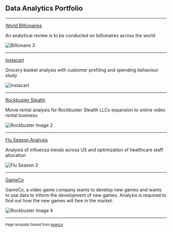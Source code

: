 ## Data Analytics Portfolio

---


[World Billionaires](https://github.com/Mwayi011/World-Billionaires)

An analytical review is to be conducted on billionaires across the world

![Billionaire 3](https://github.com/Mwayi011/mwayi011.github.io/assets/162637586/ac99040d-8c0e-4629-996a-5719e837202b)

---
[Instacart](https://github.com/Mwayi011/Insacart-Basket-Analysis-Python)

Grocery basket analysis with customer profiling and spending behaviour study

![Instacart](https://github.com/Mwayi011/mwayi011.github.io/assets/162637586/cf2d68cd-1ebd-46f4-a70d-c4e54c3be0d3)

---
[Rockbuster Stealth](https://github.com/Mwayi011/Rockbuster-Stealth-Presentation)

Movie rental analysis for Rockbuster Stealth LLCs expansion to online video rental business

![Rockbuster Image 2](https://github.com/Mwayi011/mwayi011.github.io/assets/162637586/ddfa080a-4a37-4f12-9eb3-30ac3b8f8798)

---
[Flu Season Analysis]((https://github.com/Mwayi011/Flu-Season-Analysis/tree/main))

Analysis of influenza trends across US and optimization of healthcare staff allocation

![Flu Season 3](https://github.com/Mwayi011/mwayi011.github.io/assets/162637586/57a11200-8043-4d72-8a1f-a85fc8bd9473)

---
[GameCo](https://github.com/Mwayi011/GAMECO/blob/main/Final%20Presentation_13-08-2023_v1.0.pdf)

GameCo, a video game company wants to develop new games and wants to use data to inform the development of new games. Analysis is required to find out how the new games will fare in the market.

![Rockbuster Image 4](https://github.com/Mwayi011/mwayi011.github.io/assets/162637586/61034759-078c-451b-8ca5-e843302519ae)

---
<p style="font-size:11px">Page template forked from <a href="https://github.com/evanca/quick-portfolio">evanca</a></p>
<!-- Remove above link if you don't want to attibute -->
